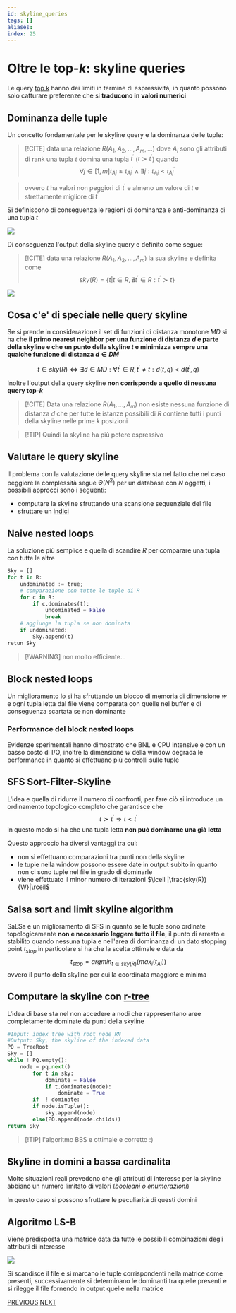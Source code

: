 ```yaml
---
id: skyline_queries
tags: []
aliases: 
index: 25
---
```


# Oltre le top-$k$: skyline queries

Le query [top k](top_k_queries.md) hanno dei limiti in termine di espressività, in quanto possono solo catturare preferenze che si **traducono in valori numerici**

## Dominanza delle tuple

Un concetto fondamentale per le skyline query e la dominanza delle tuple:

>[!CITE] data una relazione $R(A_1,A_2,...,A_m,...)$ dove $A_i$ sono gli attributi di rank una tupla $t$ domina una tupla $t^{'}$ ($t \succ t^{'}$) quando $$\forall j \in [1,m] t_{Aj} \leq t^{'}_{Aj} \land \exists j: t_{Aj} \lt t^{'}_{Aj}$$ 

>ovvero $t$ ha valori non peggiori di $t^{'}$ e almeno un valore di $t$ e strettamente migliore di $t^{'}$

Si definiscono di conseguenza le regioni di dominanza e anti-dominanza di una tupla $t$

![](tecnologie_basi_dati/Pasted%20image%2020250220161559.png)

Di conseguenza l'output della skyline query e definito come segue:

>[!CITE] data una relazione $R(A_1,A_2,...,A_m)$ la sua skyline e definita come $$sky(R) = \{t | t \in R, \nexists t^{'} \in R: t^{'} \succ t\}$$

![](tecnologie_basi_dati/Pasted%20image%2020250220162016.png)

## Cosa c'e' di speciale nelle query skyline

Se si prende in considerazione il set di funzioni di distanza monotone $MD$ si ha che **il primo nearest neighbor per una funzione di distanza $d$ e parte della skyline e  che un punto della skyline $t$ e minimizza sempre una qualche funzione di distanza $d \in DM$**

$$
t \in sky(R) \Leftrightarrow  \exists d \in MD: \forall t^{'} \in R, t^{'} \neq t: d(t,q) \lt d(t^{'},q)
$$

Inoltre l'output della query skyline **non corrisponde a quello di nessuna query top-$k$**

>[!CITE] Data una relazione $R(A_1,...,A_m)$ non esiste nessuna funzione di distanza $d$ che per tutte le istanze possibili di $R$ contiene tutti i punti della skyline nelle prime $k$ posizioni 

>[!TIP] Quindi la skyline ha più potere espressivo 

## Valutare le query skyline

Il problema con la valutazione delle query skyline sta nel fatto che nel caso peggiore la complessità segue $\Theta(N^2)$  per un database con $N$ oggetti, i possibili approcci sono i seguenti:

- computare la skyline sfruttando una scansione sequenziale del file
- sfruttare un [indici](indici.md)

## Naive nested loops

La soluzione più semplice e quella di scandire $R$ per comparare una tupla con tutte le altre

```python
Sky = []
for t in R:
	undominated := true;
	# comparazione con tutte le tuple di R
	for c in R:
		if c.dominates(t): 
			undominated = False 
			break
	# aggiunge la tupla se non dominata
	if undominated:
		Sky.append(t)
retun Sky
```
>[!WARNING] non molto efficiente...

## Block nested loops

Un miglioramento lo si ha  sfruttando un blocco di memoria di dimensione $w$  e ogni tupla letta dal file viene comparata con quelle nel buffer e di conseguenza scartata se non dominante

### Performance del block nested loops

Evidenze sperimentali hanno dimostrato che BNL e CPU intensive e con un basso costo di I/O, inoltre la dimensione $w$ della window degrada le performance in quanto  si effettuano più controlli sulle tuple

## SFS Sort-Filter-Skyline

L'idea e quella di ridurre il numero di confronti, per fare ciò si introduce un ordinamento topologico completo che garantisce che $$t \succ t^{'} \Rightarrow t \lt t^{'}$$ in questo modo si ha che una tupla letta **non può dominarne una già letta**

Questo approccio ha diversi vantaggi tra cui:

- non si effettuano comparazioni tra punti non della skyline
- le tuple nella window possono essere date in output subito in quanto non ci sono tuple nel file in grado di dominarle
- viene effettuato il minor numero di iterazioni $\lceil |\frac{sky(R)}{W}|\rceil$

## Salsa sort and limit skyline algorithm

SaLSa e un miglioramento di SFS in quanto se le tuple sono ordinate topologicamente **non e necessario leggere tutto il file**, il punto di arresto e stabilito quando nessuna tupla e nell'area di dominanza di un dato stopping point $t_{stop}$ in particolare si ha che la scelta ottimale e data da $$ t_{stop} = argmin_{t \in sky(R)}(max_i(t_{Ai}))$$ ovvero il punto della skyline per cui la coordinata maggiore e minima


## Computare la skyline con [r-tree](r-tree.md)

L'idea di base sta nel non accedere a nodi che rappresentano aree completamente dominate da punti della skyline

```python
#Input: index tree with root node RN
#Output: Sky, the skyline of the indexed data
PQ = TreeRoot
Sky = []
while ! PQ.empty():
	node = pq.next()
		for t in sky:
			dominate = False
			if t.dominates(node):
				dominate = True
		if  ! dominate:
		if node.isTuple():
			sky.append(node)
		else(PQ.append(node.childs))
return Sky
```

>[!TIP] l'algoritmo BBS e ottimale e corretto :)

## Skyline in domini a bassa cardinalita

Molte situazioni reali prevedono che gli attributi di interesse per la skyline abbiano un numero limitato di valori (*booleani o enumerazioni*)

In questo caso si possono sfruttare le peculiarità di questi domini

## Algoritmo LS-B

Viene predisposta una matrice data da tutte le possibili combinazioni degli attributi di interesse

![](tecnologie_basi_dati/Pasted%20image%2020250220174021.png)

Si scandisce il file e si marcano le tuple corrispondenti nella matrice come presenti, successivamente si determinano le dominanti tra quelle presenti e si rilegge il file fornendo in output quelle nella matrice

[PREVIOUS](pages/rankSQL.md) [NEXT](pages/big_data.md)
